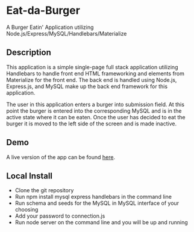# Eat-da-Burger

A Burger Eatin' Application utilizing Node.js/Express/MySQL/Handlebars/Materialize

## Description

This application is a simple single-page full stack application utilizing Handlebars to handle front end HTML frameworking and elements from Materialize for the front end. The back end is handled using Node.js, Express.js, and MySQL make up the back end framework for this application.

The user in this application enters a burger into submission field. At this point the burger is entered into the corresponding MySQL and is in the active state where it can be eaten. Once the user has decided to eat the burger it is moved to the left side of the screen and is made inactive.

## Demo

A live version of the app can be found [here](https://andy-burger-hw-2.herokuapp.com/).

## Local Install

* Clone the git repository 
* Run npm install mysql express handlebars in the command line
* Run schema and seeds for the MySQL in MySQL interface of your choosing
* Add your password to connection.js
* Run node server on the command line and you will be up and running




